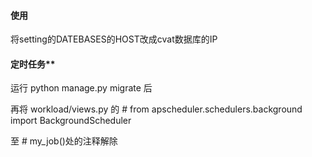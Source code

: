 #### 使用

将setting的DATEBASES的HOST改成cvat数据库的IP

#### 定时任务**

运行 python manage.py migrate 后

再将 workload/views.py 的 # from apscheduler.schedulers.background import BackgroundScheduler

至 # my_job()处的注释解除



 
